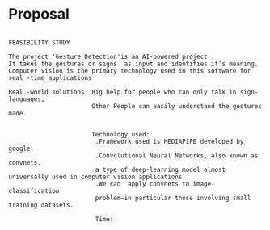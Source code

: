 # Proposal

                                                                    FEASIBILITY STUDY
    
    The project 'Gesture Detection'is an AI-powered project .
    It takes the gestures or signs  as input and identifies it's meaning.
    Computer Vision is the primary technology used in this software for real -time applications
   
    Real -world solutions: Big help for people who can only talk in sign-languages,
                           Other People can easily understand the gestures made.
                           
                           
                           Technology used:
                            .Framework used is MEDIAPIPE developed by google.
                            .Convolutional Neural Networks, also known as convnets, 
                            a type of deep-learning model almost universally used in computer vision applications.
                            .We can  apply convnets to image-classification 
                            problem—in particular those involving small training datasets.
                            
                            Time:
                           
    

